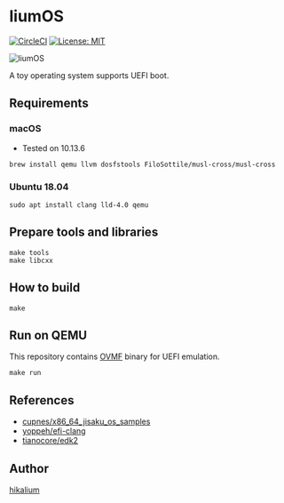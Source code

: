# liumOS


[![CircleCI](https://circleci.com/gh/hikalium/liumos.svg?style=svg)](https://circleci.com/gh/hikalium/liumos)
[![License: MIT](https://img.shields.io/badge/License-MIT-yellow.svg)](https://opensource.org/licenses/MIT)

![liumOS](https://github.com/hikalium/liumos/blob/master/dist/liumos.png)

A toy operating system supports UEFI boot.

## Requirements

### macOS

- Tested on 10.13.6

```
brew install qemu llvm dosfstools FiloSottile/musl-cross/musl-cross
```

### Ubuntu 18.04

```
sudo apt install clang lld-4.0 qemu

```

## Prepare tools and libraries
```
make tools
make libcxx
```

## How to build

```
make
```

## Run on QEMU

This repository contains [OVMF](https://github.com/tianocore/tianocore.github.io/wiki/OVMF) binary for UEFI emulation.

```
make run
```

## References
- [cupnes/x86_64_jisaku_os_samples](https://github.com/cupnes/x86_64_jisaku_os_samples)
- [yoppeh/efi-clang](https://github.com/yoppeh/efi-clang)
- [tianocore/edk2](https://github.com/tianocore/edk2)

## Author
[hikalium](https://github.com/hikalium)
